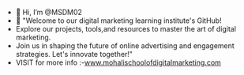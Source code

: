 - 👋 Hi, I’m @MSDM02
- 👀 "Welcome to our digital marketing learning institute's GitHub!
-  Explore our projects, tools,and resources to master the art of digital marketing.
-  Join us in shaping the future of online advertising and engagement strategies. Let's innovate together!"
-  VISIT for more info :-www.mohalischoolofdigitalmarketing.com

<!---
MSDM02/MSDM02 is a ✨ special ✨ repository because its `README.md` (this file) appears on your GitHub profile.
You can click the Preview link to take a look at your changes.
--->
